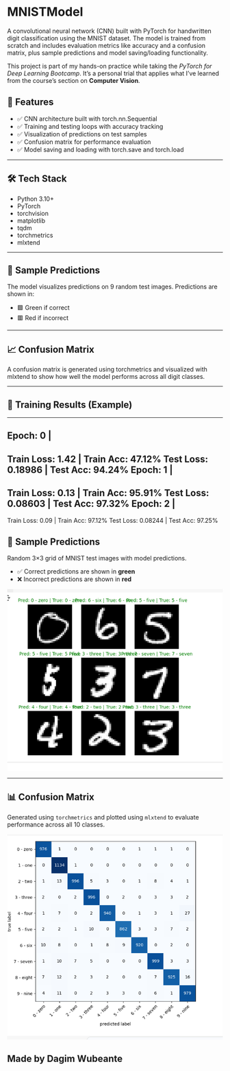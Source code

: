 # MNISTModel
A convolutional neural network (CNN) built with PyTorch for handwritten digit classification using the MNIST dataset. The model is trained from scratch and includes evaluation metrics like accuracy and a confusion matrix, plus sample predictions and model saving/loading functionality.

This project is part of my hands-on practice while taking the _PyTorch for Deep Learning Bootcamp_. It’s a personal trial that applies what I’ve learned from the course’s section on **Computer Vision**.
## 📂 Features

- ✅ CNN architecture built with torch.nn.Sequential
- ✅ Training and testing loops with accuracy tracking
- ✅ Visualization of predictions on test samples
- ✅ Confusion matrix for performance evaluation
- ✅ Model saving and loading with torch.save and torch.load

---

## 🛠 Tech Stack

- Python 3.10+
- PyTorch
- torchvision
- matplotlib
- tqdm
- torchmetrics
- mlxtend

---

## 📸 Sample Predictions

The model visualizes predictions on 9 random test images. Predictions are shown in:
- 🟩 Green if correct
- 🟥 Red if incorrect

---

## 📈 Confusion Matrix

A confusion matrix is generated using torchmetrics and visualized with mlxtend to show how well the model performs across all digit classes.

---

## 🧪 Training Results (Example)
-------
Epoch: 0 |
---------
Train Loss: 1.42 | Train Acc: 47.12%
Test Loss: 0.18986 | Test Acc: 94.24%
Epoch: 1 |
---------
Train Loss: 0.13 | Train Acc: 95.91%
Test Loss: 0.08603 | Test Acc: 97.32%
Epoch: 2 |
---------
Train Loss: 0.09 | Train Acc: 97.12%
Test Loss: 0.08244 | Test Acc: 97.25%
## 📸 Sample Predictions

Random 3×3 grid of MNIST test images with model predictions.

- ✅ Correct predictions are shown in **green**
- ❌ Incorrect predictions are shown in **red**

![Sample Predictions](images/sample_predictions.png)

---

## 📊 Confusion Matrix

Generated using `torchmetrics` and plotted using `mlxtend` to evaluate performance across all 10 classes.

![Confusion Matrix](images/confusion_matrix.png)



## Made by Dagim Wubeante
